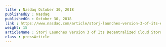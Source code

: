 ```yaml
---
title : Nasdaq October 30, 2018
publishedBy : Nasdaq
publishedOn : October 30, 2018
link : https://www.nasdaq.com/article/storj-launches-version-3-of-its-decentralized-cloud-storage-platform-cm1046017
weight: 15
articleName : Storj Launches Version 3 of Its Decentralized Cloud Storage Platform
class : pressArticle
---
```

